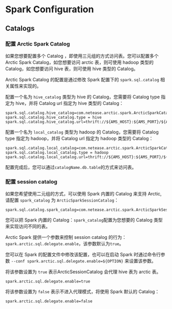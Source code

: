 # Spark Configuration

## Catalogs
### 配置 Arctic Spark Catalog
如果您想要配置多个 Catalog ，即使用三元组的方式访问表。您可以配置多个 Arctic Spark Catalog，如您想要访问 arctic 表，则可使用 hadoop 类型的 Catalog，如您想要访问 hive 表，则可使用 hive 类型的 Catalog。

Arctic Spark Catalog 的配置是通过修改 Spark 配置下的 `spark.sql.catalog` 相关属性来实现的。

配置一个名为 `hive_catalog` 类型为 hive 的 Catalog，您需要将 Catalog type 指定为 hive，并将 Catalog url 指定为 hive 类型的 Catalog：
```
spark.sql.catalog.hive_catalog=com.netease.arctic.spark.ArcticSparkCatalog
spark.sql.catalog.hive_catalog.type = hive
spark.sql.catalog.hive_catalog.url=thrift://${AMS_HOST}:${AMS_PORT}/${AMS_CATALOG_NAME_HIVE}
```

配置一个名为 `local_catalog` 类型为 hadoop 的 Catalog，您需要将 Catalog type 指定为 hadoop，并将 Catalog url 指定为 hadoop 类型的 Catalog：
```
spark.sql.catalog.local_catalog=com.netease.arctic.spark.ArcticSparkCatalog
spark.sql.catalog.local_catalog.type = hadoop
spark.sql.catalog.local_catalog.url=thrift://${AMS_HOST}:${AMS_PORT}/${AMS_CATALOG_NAME_HADOOP}
```

配置完成后，您可以通过`catalogName.db.table`的方式来访问表。


### 配置 session catalog
如果您希望使用二元组的方式，可以使用 Spark 内置的 Catalog 来支持 Arctic, 请配置 `spark_catalog` 为 `ArcticSparkSessionCatalog`：
```
spark.sql.catalog.spark_catalog=com.netease.arctic.spark.ArcticSparkSessionCatalog
```
您可以把 Spark 内置的 Catalog：`spark_catalog`配置为您想要的 Catalog 类型来实现访问不同的表。  

Arctic Spark 提供一个参数来控制 session catalog 的行为：`spark.arctic.sql.delegate.enable`，该参数默认为`true`。  

您可以在 Spark 的配置文件中修改该配置，也可以在启动 Spark 时通过命令行参数 `--conf spark.arctic.sql.delegate.enable=${OPTION}` 来设置该参数。

将该参数设置为 `true` 表示ArcticSessionCatalog 会代理 hive 表为 arctic 表。
```
spark.arctic.sql.delegate.enable=true
```
将该参数设置为 `false` 表示不进入代理模式，将使用 Spark 默认的 Catalog：
```
spark.arctic.sql.delegate.enable=false
```